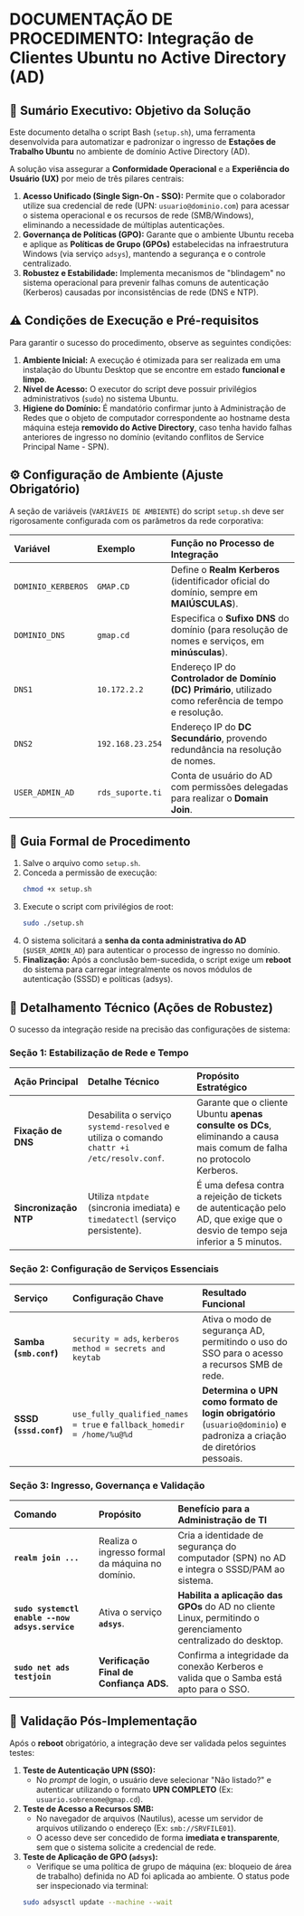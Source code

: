 # DOCUMENTAÇÃO DE PROCEDIMENTO: Integração de Clientes Ubuntu no Active Directory (AD)

## 🎯 Sumário Executivo: Objetivo da Solução

Este documento detalha o script Bash (`setup.sh`), uma ferramenta desenvolvida para automatizar e padronizar o ingresso de **Estações de Trabalho Ubuntu** no ambiente de domínio Active Directory (AD).

A solução visa assegurar a **Conformidade Operacional** e a **Experiência do Usuário (UX)** por meio de três pilares centrais:

1.  **Acesso Unificado (Single Sign-On - SSO):** Permite que o colaborador utilize sua credencial de rede (UPN: `usuario@dominio.com`) para acessar o sistema operacional e os recursos de rede (SMB/Windows), eliminando a necessidade de múltiplas autenticações.
2.  **Governança de Políticas (GPO):** Garante que o ambiente Ubuntu receba e aplique as **Políticas de Grupo (GPOs)** estabelecidas na infraestrutura Windows (via serviço `adsys`), mantendo a segurança e o controle centralizado.
3.  **Robustez e Estabilidade:** Implementa mecanismos de "blindagem" no sistema operacional para prevenir falhas comuns de autenticação (Kerberos) causadas por inconsistências de rede (DNS e NTP).

## ⚠️ Condições de Execução e Pré-requisitos

Para garantir o sucesso do procedimento, observe as seguintes condições:

1.  **Ambiente Inicial:** A execução é otimizada para ser realizada em uma instalação do Ubuntu Desktop que se encontre em estado **funcional e limpo**.
2.  **Nível de Acesso:** O executor do script deve possuir privilégios administrativos (`sudo`) no sistema Ubuntu.
3.  **Higiene do Domínio:** É mandatório confirmar junto à Administração de Redes que o objeto de computador correspondente ao hostname desta máquina esteja **removido do Active Directory**, caso tenha havido falhas anteriores de ingresso no domínio (evitando conflitos de Service Principal Name - SPN).

## ⚙️ Configuração de Ambiente (Ajuste Obrigatório)

A seção de variáveis (`VARIÁVEIS DE AMBIENTE`) do script `setup.sh` deve ser rigorosamente configurada com os parâmetros da rede corporativa:

| Variável | Exemplo | Função no Processo de Integração |
| :--- | :--- | :--- |
| `DOMINIO_KERBEROS` | `GMAP.CD` | Define o **Realm Kerberos** (identificador oficial do domínio, sempre em **MAIÚSCULAS**). |
| `DOMINIO_DNS` | `gmap.cd` | Especifica o **Sufixo DNS** do domínio (para resolução de nomes e serviços, em **minúsculas**). |
| `DNS1` | `10.172.2.2` | Endereço IP do **Controlador de Domínio (DC) Primário**, utilizado como referência de tempo e resolução. |
| `DNS2` | `192.168.23.254` | Endereço IP do **DC Secundário**, provendo redundância na resolução de nomes. |
| `USER_ADMIN_AD` | `rds_suporte.ti` | Conta de usuário do AD com permissões delegadas para realizar o **Domain Join**. |

## 🚀 Guia Formal de Procedimento

1.  Salve o arquivo como `setup.sh`.
2.  Conceda a permissão de execução:
    ```bash
    chmod +x setup.sh
    ```
3.  Execute o script com privilégios de root:
    ```bash
    sudo ./setup.sh
    ```
4.  O sistema solicitará a **senha da conta administrativa do AD** (`$USER_ADMIN_AD`) para autenticar o processo de ingresso no domínio.
5.  **Finalização:** Após a conclusão bem-sucedida, o script exige um **reboot** do sistema para carregar integralmente os novos módulos de autenticação (SSSD) e políticas (adsys).

## 🧠 Detalhamento Técnico (Ações de Robustez)

O sucesso da integração reside na precisão das configurações de sistema:

### Seção 1: Estabilização de Rede e Tempo

| Ação Principal | Detalhe Técnico | Propósito Estratégico |
| :--- | :--- | :--- |
| **Fixação de DNS** | Desabilita o serviço `systemd-resolved` e utiliza o comando `chattr +i /etc/resolv.conf`. | Garante que o cliente Ubuntu **apenas consulte os DCs**, eliminando a causa mais comum de falha no protocolo Kerberos. |
| **Sincronização NTP** | Utiliza `ntpdate` (sincronia imediata) e `timedatectl` (serviço persistente). | É uma defesa contra a rejeição de tickets de autenticação pelo AD, que exige que o desvio de tempo seja inferior a 5 minutos. |

### Seção 2: Configuração de Serviços Essenciais

| Serviço | Configuração Chave | Resultado Funcional |
| :--- | :--- | :--- |
| **Samba (`smb.conf`)** | `security = ads`, `kerberos method = secrets and keytab` | Ativa o modo de segurança AD, permitindo o uso do SSO para o acesso a recursos SMB de rede. |
| **SSSD (`sssd.conf`)** | `use_fully_qualified_names = true` e `fallback_homedir = /home/%u@%d` | **Determina o UPN como formato de login obrigatório** (`usuario@dominio`) e padroniza a criação de diretórios pessoais. |

### Seção 3: Ingresso, Governança e Validação

| Comando | Propósito | Benefício para a Administração de TI |
| :--- | :--- | :--- |
| **`realm join ...`** | Realiza o ingresso formal da máquina no domínio. | Cria a identidade de segurança do computador (SPN) no AD e integra o SSSD/PAM ao sistema. |
| **`sudo systemctl enable --now adsys.service`** | Ativa o serviço **`adsys`**. | **Habilita a aplicação das GPOs** do AD no cliente Linux, permitindo o gerenciamento centralizado do desktop. |
| **`sudo net ads testjoin`** | **Verificação Final de Confiança ADS.** | Confirma a integridade da conexão Kerberos e valida que o Samba está apto para o SSO. |

## 🧪 Validação Pós-Implementação

Após o **reboot** obrigatório, a integração deve ser validada pelos seguintes testes:

1.  **Teste de Autenticação UPN (SSO):**
    * No *prompt* de login, o usuário deve selecionar "Não listado?" e autenticar utilizando o formato **UPN COMPLETO** (Ex: `usuario.sobrenome@gmap.cd`).
2.  **Teste de Acesso a Recursos SMB:**
    * No navegador de arquivos (Nautilus), acesse um servidor de arquivos utilizando o endereço (Ex: `smb://SRVFILE01`).
    * O acesso deve ser concedido de forma **imediata e transparente**, sem que o sistema solicite a credencial de rede.
3.  **Teste de Aplicação de GPO (`adsys`):**
    * Verifique se uma política de grupo de máquina (ex: bloqueio de área de trabalho) definida no AD foi aplicada ao ambiente. O status pode ser inspecionado via terminal:
    ```bash
    sudo adsysctl update --machine --wait
    ```
